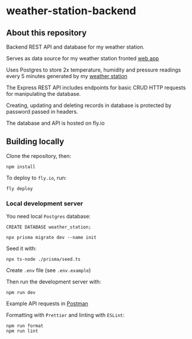 # weather-station-backend

## About this repository

Backend REST API and database for my weather station.

Serves as data source for my weather station fronted [web app](https://github.com/Bladesheng/weather-station-frontend)

Uses Postgres to store 2x temperature, humidity and pressure readings every 5 minutes generated by my [weather station](https://github.com/Bladesheng/weather-station-V1)

The Express REST API includes endpoints for basic CRUD HTTP requests for manipulating the database.

Creating, updating and deleting records in database is protected by password passed in headers.

The database and API is hosted on fly.io

## Building locally

Clone the repository, then:

```
npm install
```

To deploy to `fly.io`, run:

```
fly deploy
```

### Local development server

You need local `Postgres` database:

```
CREATE DATABASE weather_station;

npx prisma migrate dev --name init
```

Seed it with:

```
npx ts-node ./prisma/seed.ts
```

Create `.env` file (see `.env.example`)

Then run the development server with:

```
npm run dev
```

Example API requests in [Postman](https://www.postman.com/telecoms-operator-36486599/workspace/weather-station/request/24296961-8ced04cb-946c-4b14-909f-a094c9b36d4f)

Formatting with `Prettier` and linting with `ESLint`:

```
npm run format
npm run lint
```
